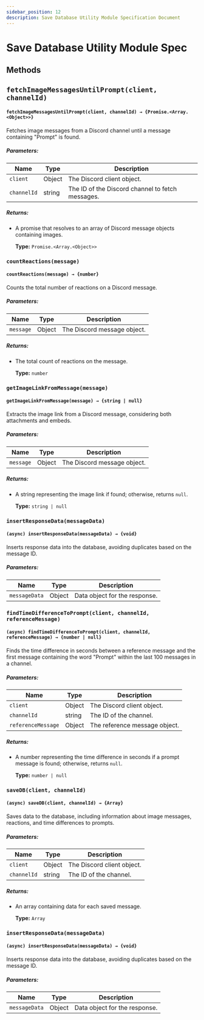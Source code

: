 ```yaml
---
sidebar_position: 12
description: Save Database Utility Module Specification Document
---
```

Save Database Utility Module Spec
=============================
## Methods
## `fetchImageMessagesUntilPrompt(client, channelId)`

#### `fetchImageMessagesUntilPrompt(client, channelId) → {Promise.<Array.<Object>>}`

Fetches image messages from a Discord channel until a message containing "Prompt" is found.

##### Parameters:

| Name        | Type   | Description                                      |
|-------------|--------|--------------------------------------------------|
| `client`    | Object | The Discord client object.                       |
| `channelId` | string | The ID of the Discord channel to fetch messages. |

##### Returns:

- A promise that resolves to an array of Discord message objects containing images.

  **Type:** `Promise.<Array.<Object>>`


  

### `countReactions(message)`

#### `countReactions(message) → {number}`

Counts the total number of reactions on a Discord message.

##### Parameters:

| Name      | Type     | Description                               |
|-----------|----------|-------------------------------------------|
| `message` | Object   | The Discord message object.               |

##### Returns:

- The total count of reactions on the message.

  **Type:** `number`





### `getImageLinkFromMessage(message)`

#### `getImageLinkFromMessage(message) → {string | null}`

Extracts the image link from a Discord message, considering both attachments and embeds.

##### Parameters:

| Name      | Type   | Description                   |
|-----------|--------|-------------------------------|
| `message` | Object | The Discord message object.   |

##### Returns:

- A string representing the image link if found; otherwise, returns `null`.

  **Type:** `string | null`




### `insertResponseData(messageData)`

#### `(async) insertResponseData(messageData) → {void}`

Inserts response data into the database, avoiding duplicates based on the message ID.

##### Parameters:

| Name          | Type   | Description                        |
|---------------|--------|------------------------------------|
| `messageData` | Object | Data object for the response.       |



### `findTimeDifferenceToPrompt(client, channelId, referenceMessage)`

#### `(async) findTimeDifferenceToPrompt(client, channelId, referenceMessage) → {number | null}`

Finds the time difference in seconds between a reference message and the first message containing the word "Prompt" within the last 100 messages in a channel.

##### Parameters:

| Name               | Type     | Description                                     |
|--------------------|----------|-------------------------------------------------|
| `client`           | Object   | The Discord client object.                      |
| `channelId`        | string   | The ID of the channel.                          |
| `referenceMessage` | Object   | The reference message object.                   |

##### Returns:

- A number representing the time difference in seconds if a prompt message is found; otherwise, returns `null`.

  **Type:** `number | null`





### `saveDB(client, channelId)`

#### `(async) saveDB(client, channelId) → {Array}`

Saves data to the database, including information about image messages, reactions, and time differences to prompts.

##### Parameters:

| Name        | Type   | Description                    |
|-------------|--------|--------------------------------|
| `client`    | Object | The Discord client object.     |
| `channelId` | string | The ID of the channel.          |

##### Returns:

- An array containing data for each saved message.

  **Type:** `Array`


  

### `insertResponseData(messageData)`

#### `(async) insertResponseData(messageData) → {void}`

Inserts response data into the database, avoiding duplicates based on the message ID.

##### Parameters:

| Name          | Type   | Description                        |
|---------------|--------|------------------------------------|
| `messageData` | Object | Data object for the response.       |
